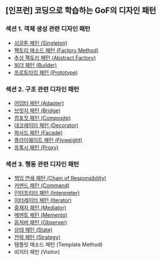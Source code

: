 ## [인프런] 코딩으로 학습하는 GoF의 디자인 패턴

### 섹션 1. 객체 생성 관련 디자인 패턴

- <a href="md/_01_creational_patterns/01.Singleton.md">싱글톤 패턴 (Singleton)</a>
- <a href="md/_01_creational_patterns/02.Factory Method.md">팩토리 메소드 패턴 (Factory Method)</a>
- <a href="md/_01_creational_patterns/03.Abstract Factory.md">추상 팩토리 패턴 (Abstract Factory)</a>
- <a href="md/_01_creational_patterns/04.Builder.md">빌더 패턴 (Builder)</a>
- <a href="md/_01_creational_patterns/05.Prototype.md">프로토타입 패턴 (Prototype)</a>

### 섹션 2. 구조 관련 디자인 패턴

- <a href="md/_02_structural_patterns/06.Adapter.md">어댑터 패턴 (Adapter)</a>
- <a href="md/_02_structural_patterns/07.Bridge.md">브릿지 패턴 (Bridge)</a>
- <a href="md/_02_structural_patterns/08.Composite.md">컴포짓 패턴 (Composite)</a>
- <a href="md/_02_structural_patterns/09.Decorator.md">데코레이터 패턴 (Decorator)</a>
- <a href="md/_02_structural_patterns/10.Facade.md">퍼사드 패턴 (Facade)</a>
- <a href="md/_02_structural_patterns/11.Flyweight.md">플라이웨이트 패턴 (Flyweight)</a>
- <a href="md/_02_structural_patterns/12.Proxy.md">프록시 패턴 (Proxy)</a>

### 섹션 3. 행동 관련 디자인 패턴

- <a href="md/_03_behavioral_patterns/13.Chain of Responsibility.md">책임 연쇄 패턴 (Chain of Responsibility)</a>
- <a href="md/_03_behavioral_patterns/14.Command.md">커맨드 패턴 (Command)</a>
- <a href="md/_03_behavioral_patterns/15.Interpreter.md">인터프리터 패턴 (Interpreter)</a>
- <a href="md/_03_behavioral_patterns/16.Iterator.md">이터레이터 패턴 (Iterator)</a>
- <a href="md/_03_behavioral_patterns/17.Mediator.md">중재자 패턴 (Mediator)</a>
- <a href="md/_03_behavioral_patterns/18.Memento.md">메멘토 패턴 (Memento)</a>
- <a href="md/_03_behavioral_patterns/19.Observer.md">옵저버 패턴 (Observer)</a>
- <a href="md/_03_behavioral_patterns/20.State.md">상태 패턴 (State)</a>
- <a href="md/_03_behavioral_patterns/21.Strategy.md">전략 패턴 (Strategy)</a>
- 템플릿 메소드 패턴 (Template Method)
- 비지터 패턴 (Visitor)
